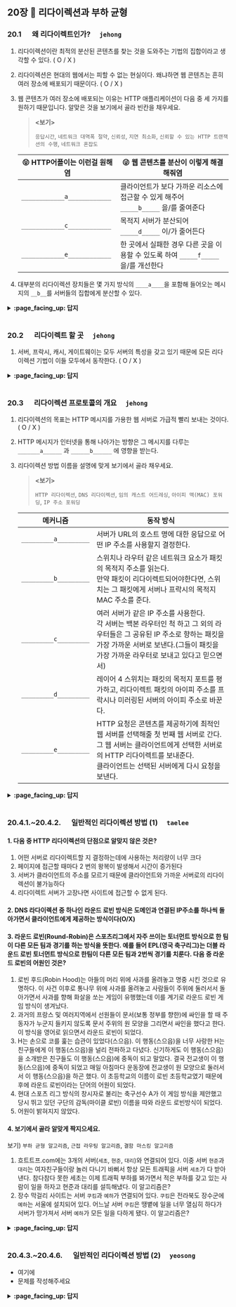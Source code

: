 ## 20장 :octopus: 리다이렉션과 부하 균형
### __20.1__ 　  왜 리다이렉트인가?　 `jehong`

1. 리다이렉션이란 최적의 분산된 콘텐츠를 찾는 것을 도와주는 기법의 집합이라고 생각할 수 있다. ( O / X )

2. 리다이렉션은 현대의 웹에서는 피할 수 없는 현실이다. 왜냐하면 웹 콘텐츠는 흔히 여러 장소에 배포되기 때문이다. ( O / X )

3. 웹 콘텐츠가 여러 장소에 배포되는 이유는 HTTP 애플리케이션이 다음 중 세 가지를 원하기 때문입니다. 알맞은 것을 보기에서 골라 빈칸을 채우세요.

   > **<보기>**
   >
   > `응답시간`,  `네트워크 대역폭 절약`, `신뢰성`, `지연 최소화`, `신뢰할 수 있는 HTTP 트랜잭션의 수행`, `네트워크 혼잡도`

   | 😝 HTTP어플이는 이런걸 원해염 | 😜 웹 콘텐츠를 분산이 이렇게 해결해줘염                       |
   | ---------------------------- | ------------------------------------------------------------ |
   | `____________a____________`  | 클라이언트가 보다 가까운 리소스에 접근할 수 있게 해주어 `_____b_____` 을/를 줄여준다 |
   | `____________c____________`  | 목적지 서버가 분산되어 `_____d_____` 이/가 줄어든다          |
   | `____________e____________`  | 한 곳에서 실패한 경우 다른 곳을 이용할 수 있도록 하여 `_____f_____` 을/를 개선한다 |

4. 대부분의 리다이렉션 장치들은 몇 가지 방식의 `____a____`을 포함해 들어오는 메시지의 `__b__`를 서버들의 집합에게 분산할 수 있다.

<details>
<summary> <b> :page_facing_up: 답지 </b>  </summary>
<div markdown="1">

1. 리다이렉션이란 최적의 분산된 콘텐츠를 찾는 것을 도와주는 기법의 집합이라고 생각할 수 있다. ( **O** )  **p.522**

2. 리다이렉션은 현대의 웹에서는 피할 수 없는 현실이다. 왜냐하면 웹 콘텐츠는 흔히 여러 장소에 배포되기 때문이다. ( **O** )  **p.522**

3. 웹 콘텐츠가 여러 장소에 배포되는 이유는 HTTP 애플리케이션이 다음 중 세 가지를 원하기 때문입니다. 알맞은 것을 보기에서 골라 빈칸을 채우세요. **p.522**

   > **<보기>**
   >
   > `응답시간`,  `네트워크 대역폭 절약`, `신뢰성`, `지연 최소화`, `신뢰할 수 있는 HTTP 트랜잭션의 수행`, `네트워크 혼잡도`

   | 😝 HTTP어플이는 이런걸 원해염             | 😜 웹 콘텐츠를 분산이 이렇게 해결해줘염                       |
   | ---------------------------------------- | ------------------------------------------------------------ |
   | `a. 지연 최소화`                         | 클라이언트가 보다 가까운 리소스에 접근할 수 있게 해주어 `b. 응답시간` 을/를 줄여준다 |
   | `c. 네트워크 대역폭 절약`                | 목적지 서버가 분산되어 `d. 네트워크 혼잡도` 이/가 줄어든다   |
   | `e. 신뢰할 수 있는 HTTP 트랜잭션의 수행` | 한 곳에서 실패한 경우 다른 곳을 이용할 수 있도록 하여 `f. 신뢰성` 을/를 개선한다 |

4. 대부분의 리다이렉션 장치들은 몇 가지 방식의 `a.부하균형`을 포함해 들어오는 메시지의 `b.부하` 를 서버들의 집합에게 분산할 수 있다. **p.522**

</div>
</details>
<br>

### __20.2__ 　  리다이렉트 할 곳　 `jehong`

1. 서버, 프락시, 캐시, 게이트웨이는 모두 서버의 특성을 갖고 있기 때문에 모든 리다이렉션 기법이 이들 모두에서 동작한다. ( O / X )

<details>
<summary> <b> :page_facing_up: 답지 </b>  </summary>
<div markdown="1">

1. 서버, 프락시, 캐시, 게이트웨이는 모두 서버의 특성을 갖고 있기 때문에 모든 리다이렉션 기법이 이들 모두에서 동작한다. ( **X** ) **p.522**

   > **답: X**
   >
   > 어떤 리다이렉션 기술들은 특정 종류의 종단만을 위해 특별히 설계되어 일반적인 적용이 불가능하다.

</div>
</details>
<br>

### __20.3__ 　  리다이렉션 프로토콜의 개요　 `jehong`

1. 리다이렉션의 목표는 HTTP 메시지를 가용한 웹 서버로 가급적 빨리 보내는 것이다. ( O / X )

2. HTTP 메시지가 인터넷을 통해 나아가는 방향은 그 메시지를 다루는 `_______a______` 과 `______b______` 에 영향을 받는다.

3. 리다이렉션 방법 이름을 설명에 맞게 보기에서 골라 채우세요.

   > **<보기>**
   >
   > `HTTP 리다이렉션`, `DNS 리다이렉션`, `임의 캐스트 어드레싱`, `아이피 맥(MAC) 포워딩`, `IP 주소 포워딩`

   | 메커니즘              | 동작 방식                                                    |
   | --------------------- | ------------------------------------------------------------ |
   | `_________a_________` | 서버가 URL의 호스트 명에 대한 응답으로 어떤 IP 주소를 사용할지 결정한다. |
   | `_________b_________` | 스위치나 라우터 같은 네트워크 요소가 패킷의 목적지 주소를 읽는다.<br />만약 패킷이 리다이렉트되어야한다면, 스위치는 그 패킷에게 서버나 프락시의 목적지 MAC 주소를 준다. |
   | `_________c_________` | 여러 서버가 같은 IP 주소를 사용한다.<br />각 서버는 백본 라우터인 척 하고 그 외의 라우터들은 그 공유된 IP 주소로 향하는 패킷을 가장 가까운 서버로 보낸다.(그들이 패킷을 가장 가까운 라우터로 보내고 있다고 믿으면서) |
   | `_________d_________` | 레이어 4 스위치는 패킷의 목적지 포트를 평가하고, 리다이렉트 패킷의 아이피 주소를 프락시나 미러링된 서버의 아이피 주소로 바꾼다. |
   | `_________e_________` | HTTP 요청은 콘텐츠를 제공하기에 최적인 웹 서버를 선택해줄 첫 번째 웹 서버로 간다.<br />그 웹 서버는 클라이언트에게 선택한 서버로의 HTTP 리다이렉트를 보내준다.<br />클라이언트는 선택된 서버에게 다시 요청을 보낸다. |



<details>
<summary> <b> :page_facing_up: 답지 </b>  </summary>
<div markdown="1">

1. 리다이렉션의 목표는 HTTP 메시지를 가용한 웹 서버로 가급적 빨리 보내는 것이다. ( **O** ) **p.523**

2. HTTP 메시지가 인터넷을 통해 나아가는 방향은 그 메시지를 다루는 `a. HTTP 애플리케이션` 과 `b. 라우팅 장치` 에 영향을 받는다. **p.523**

3. 리다이렉션 방법 이름을 설명에 맞게 보기에서 골라 채우세요. **p.524**

   > **<보기>**
   >
   > `HTTP 리다이렉션`, `DNS 리다이렉션`, `임의 캐스트 어드레싱`, `아이피 맥(MAC) 포워딩`, `IP 주소 포워딩`

   | 메커니즘                   | 동작 방식                                                    |
   | -------------------------- | ------------------------------------------------------------ |
   | `a. DNS 리다이렉션`        | 서버가 URL의 호스트 명에 대한 응답으로 어떤 IP 주소를 사용할지 결정한다. |
   | `b. 아이피 맥(MAC) 포워딩` | 스위치나 라우터 같은 네트워크 요소가 패킷의 목적지 주소를 읽는다.<br />만약 패킷이 리다이렉트되어야한다면, 스위치는 그 패킷에게 서버나 프락시의 목적지 MAC 주소를 준다. |
   | `c. 임의 캐스트 어드레싱`  | 여러 서버가 같은 IP 주소를 사용한다.<br />각 서버는 백본 라우터인 척 하고 그 외의 라우터들은 그 공유된 IP 주소로 향하는 패킷을 가장 가까운 서버로 보낸다.(그들이 패킷을 가장 가까운 라우터로 보내고 있다고 믿으면서) |
   | `d. IP 주소 포워딩`        | 레이어 4 스위치는 패킷의 목적지 포트를 평가하고, 리다이렉트 패킷의 아이피 주소를 프락시나 미러링된 서버의 아이피 주소로 바꾼다. |
   | `e. HTTP 리다이렉션`       | HTTP 요청은 콘텐츠를 제공하기에 최적인 웹 서버를 선택해줄 첫 번째 웹 서버로 간다.<br />그 웹 서버는 클라이언트에게 선택한 서버로의 HTTP 리다이렉트를 보내준다.<br />클라이언트는 선택된 서버에게 다시 요청을 보낸다. |

   



</div>
</details>
<br>



### __20.4.1.~20.4.2.__ 　  일반적인 리다이렉션 방법 (1)　 `taelee`

#### 1. 다음 중 HTTP 리다이렉션의 단점으로 알맞지 않은 것은?

  1. 어떤 서버로 리다이렉트할 지 결정하는데에 사용하는 처리량이 너무 크다
  2. 페이지에 접근할 때마다 2 번의 왕복이 발생해서 시간이 증가된다
  3. 서버가 클라이언트의 주소를 모르기 때문에 클라이언트와 가까운 서버로의 리다이렉션이 불가능하다
  4. 리다이렉트 서버가 고장나면 사이트에 접근할 수 없게 된다.

#### 2. DNS 라다이렉션 중 하나인 라운드 로빈 방식은 도메인과 연결된 IP주소를 하나씩 돌아가면서 클라이언트에게 제공하는 방식이다(O/X)

#### 3. 라운드 로빈(Round-Robin)은 스포츠리그에서 자주 쓰이는 토너먼트 방식으로 한 팀이 다른 모든 팀과 경기를 하는 방식을 뜻한다. 예를 들어 EPL(영국 축구리그)는 더블 라운드 로빈 토너먼트 방식으로 한팀이 다른 모든 팀과 2번씩 경기를 치룬다. 다음 중 라운드 로빈의 어원인 것은?

1. 로빈 후드(Robin Hood)는 아들의 머리 위에 사과를 올려놓고 명중 시킨 것으로 유명하다. 이 사건 이후로 통나무 위에 사과를 올려놓고 사람들이 주위에 둘러서서 돌아가면서 사과를 향해 화살을 쏘는 게임이 유행했는데 이를 계기로 라운드 로빈 게임 방식이 생겨났다.
2. 과거의 프랑스 및 여러지역에서 선원들이 문서(보통 정부를 향한)에 싸인을 할 때 주동자가 누군지 들키지 않도록 문서 주위의 원 모양을 그리면서 싸인을 했다고 한다. 이 방식을 영어로 읽으면서 라운드 로빈이 되었다.
3. H는 손으로 코를 훑는 습관이 있었다(스으읍). 이 행동(스으읍)을 너무 사랑한 H는 친구들에게 이 행동(스으읍)을 널리 전파하고 다녔다. 신기하게도 이 행동(스으읍)을 소개받은 친구들도 이 행동(스으읍)에 중독이 되고 말았다. 결국 전교생이 이 행동(스으읍)에 중독이 되었고 매일 아침마다 운동장에 전교생이 원 모양으로 둘러서서 이 행동(스으읍)을 하곤 했다. 이 초등학교의 이름이 로빈 초등학교였기 때문에 후에 라운드 로빈이라는 단어의 어원이 되었다.
4. 현대 스포츠 리그 방식의 창시자로 불리는 축구선수 A가 이 게임 방식을 제안했고 당시 뛰고 있던 구단의 감독(마이클 로빈) 이름을 따와 라운드 로빈방식이 되었다.
5. 어원이 밝혀지지 않았다.

#### 4. 보기에서 골라 알맞게 짝지으세요.

보기) `부하 균형 알고리즘`, `근접 라우팅 알고리즘`, `결함 마스킹 알고리즘`

1. 흐트트프.com에는 3개의 서버(`세초`, `현준`, `대리`)와 연결되어 있다.  이중 서버 `현준`과 `대리`는 여자친구들이랑 놀러 다니기 바뻐서 항상 모든 트래픽을 서버 `세초`가 다 받아낸다. 참다참다 못한 세초는 이제 트래픽 부하를 봐가면서 적은 부하를 갖고 있는 사람이 일을 하자고 현준과 대리를 설득해냈다. 이 알고리즘은?
2. 장수 막걸리 사이트는 서버 `쿠킴`과 `예하`가 연결되어 있다. `쿠킴`은 전라북도 장수군에 `예하`는 서울에 설치되어 있다. 어느날 서버 `쿠킴`은 땡볕에 일을 너무 열심히 하다가 서버가 망가져서 서버 `예하`가 모든 일을 다하게 됐다. 이 알고리즘은?



<details>
<summary> <b> :page_facing_up: 답지 </b>  </summary>
<div markdown="1">

#### 1. 다음 중 HTTP 리다이렉션의 단점으로 알맞지 않은 것은?


  1. 어떤 서버로 리다이렉트할 지 결정하는데에 사용하는 처리량이 너무 크다
  2. 페이지에 접근할 때마다 2 번의 왕복이 발생해서 시간이 증가된다
  3. 서버가 클라이언트의 주소를 모르기 때문에 클라이언트와 가까운 서버로의 리다이렉션이 불가능하다
  4. 리다이렉트 서버가 고장나면 사이트에 접근할 수 없게 된다.

> 정답: 3번, HTTP 리다이렉션은 서버가 클라이언트의 주소를 알 수 있는 방식이다

#### 2. DNS 리다이렉션 중 하나인 라운드 로빈 방식은 도메인과 연결된 IP주소를 하나씩 돌아가면서 클라이언트에게 제공하는 방식이다(O/X)



> 정답: O, 라운드 로빈 방식은 가장 간단한 DNS 리다이렉션 방식으로 연결된 IP주소를 돌아가면서 클라이언트에게 제공한다.

#### 3. 라운드 로빈(Round-Robin)은 스포츠리그에서 자주 쓰이는 토너먼트 방식으로 한 팀이 다른 모든 팀과 경기를 하는 방식을 뜻한다. 예를 들어 EPL(영국 축구리그)는 더블 라운드 로빈 토너먼트 방식으로 한팀이 다른 모든 팀과 2번씩 경기를 치룬다. 다음 중 라운드 로빈의 어원인 것은?

1. 로빈 후드(Robin Hood)는 아들의 머리 위에 사과를 올려놓고 명중 시킨 것으로 유명하다. 이 사건 이후로 통나무 위에 사과를 올려놓고 사람들이 주위에 둘러서서 돌아가면서 사과를 향해 화살을 쏘는 게임이 유행했는데 이를 계기로 라운드 로빈 게임 방식이 생겨났다.

2. 과거의 프랑스 및 여러지역에서 선원들이 문서(보통 정부를 향한)에 싸인을 할 때 주동자가 누군지 들키지 않도록 문서 주위의 원 모양을 그리면서 싸인을 했다고 한다. 이 방식을 영어로 읽으면서 라운드 로빈이 되었다.

3. H는 손으로 코를 훑는 습관이 있었다(스으읍). 이 행동(스으읍)을 너무 사랑한 H는 친구들에게 이 행동(스으읍)을 널리 전파하고 다녔다. 신기하게도 이 행동(스으읍)을 소개받은 친구들도 이 행동(스으읍)에 중독이 되고 말았다. 결국 전교생이 이 행동(스으읍)에 중독이 되었고 매일 아침마다 운동장에 전교생이 원 모양으로 둘러서서 이 행동(스으읍)을 하곤 했다. 이 초등학교의 이름이 로빈 초등학교였기 때문에 후에 라운드 로빈이라는 단어의 어원이 되었다.

4. 현대 스포츠 리그 방식의 창시자로 불리는 축구선수 A가 이 게임 방식을 제안했고 당시 뛰고 있던 구단의 감독(마이클 로빈) 이름을 따와 라운드 로빈방식이 되었다.

5. 어원이 밝혀지지 않았다.

> 정답: 2번, 
> 1번의 사과를 맞춤 사람은 윌리엄텔이다.
> 4번 100% 지어낸 이야기다.
> 2번 https://www.wikiwand.com/en/Round-robin_(document)
> 위 링크에 들어가면 Round Robin방식으로 싸인된 문건을 볼 수 있다.
> 불어로 'rond rouban'라고 하는데 circle of ribbon이라는 뜻이다. 

#### 4. 보기에서 골라 알맞게 짝지으세요.

보기) `부하 균형 알고리즘`, `근접 라우팅 알고리즘`, `결함 마스킹 알고리즘`

1. 흐트트프.com에는 3개의 서버(`세초`, `현준`, `대리`)와 연결되어 있다.  이중 서버 `현준`과 `대리`는 여자친구들이랑 놀러 다니기 바뻐서 항상 모든 트래픽을 서버 `세초`가 다 받아낸다. 참다참다 못한 세초는 이제 트래픽 부하를 봐가면서 적은 부하를 갖고 있는 사람이 일을 하자고 현준과 대리를 설득해냈다. 이 알고리즘은?
> 정답: `부하 균형 알고리즘`
2. 장수 막걸리 사이트는 서버 `쿠킴`과 `예하`가 연결되어 있다. `쿠킴`은 전라북도 장수군에 `예하`는 서울에 설치되어 있다. 어느날 서버 `쿠킴`은 땡볕에 일을 너무 열심히 하다가 서버가 망가져서 서버 `예하`가 모든 일을 다하게 됐다. 이 알고리즘은?
> 정답: `결 마스킹 알고리즘`




</div>
</details>
<br>

### __20.4.3.~20.4.6.__ 　  일반적인 리다이렉션 방법 (2)　 `yeosong`
- 여기에
- 문제를 작성해주세요
<details>
<summary> <b> :page_facing_up: 답지 </b>  </summary>
<div markdown="1">
  
- 여기에
- 해설을 작성해주세요

</div>
</details>
<br>
